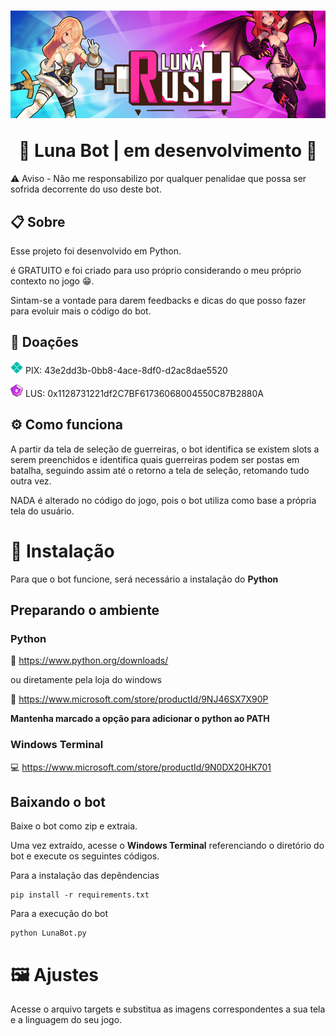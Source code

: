 <h1 align="center">

![Luna Banner](https://github.com/youngNyvek/lunaBot/blob/master/readme-images/lunaBanner.png?raw=true)

  <a>
    🌟 Luna Bot | em desenvolvimento 🌟
  </a>
</h1>

⚠️ Aviso - Não me responsabilizo por qualquer penalidae que possa ser sofrida decorrente do uso deste bot.

## 📋 <a id="about"></a>Sobre

Esse projeto foi desenvolvido em Python.

é GRATUITO e foi criado para uso próprio considerando o meu próprio contexto no jogo 😁.

Sintam-se a vontade para darem feedbacks e dicas do que posso fazer para evoluir mais o código do bot.

## 🧧 Doações

<img src="https://raw.githubusercontent.com/youngNyvek/lunaBot/master/readme-images/logo-pix-icone-1024.png" width="20" height="20"> PIX: 43e2dd3b-0bb8-4ace-8df0-d2ac8dae5520

<img src="https://raw.githubusercontent.com/youngNyvek/lunaBot/master/readme-images/lunalogo.png" width="20" height="20"> LUS: 0x1128731221df2C7BF61736068004550C87B2880A

## ⚙ Como funciona

A partir da tela de seleção de guerreiras, o bot identifica se existem slots a serem preenchidos e identifica quais guerreiras podem ser postas em batalha, seguindo assim até o retorno a tela de seleção, retomando tudo outra vez.

NADA é alterado no código do jogo, pois o bot utiliza como base a própria tela do usuário.

# 💾 Instalação

Para que o bot funcione, será necessário a instalação do **Python**

## Preparando o ambiente

### Python
🐍 https://www.python.org/downloads/

ou diretamente pela loja do windows

🐍 https://www.microsoft.com/store/productId/9NJ46SX7X90P

**Mantenha marcado a opção para adicionar o python ao PATH**

### Windows Terminal

💻 https://www.microsoft.com/store/productId/9N0DX20HK701

## Baixando o bot

Baixe o bot como zip e extraia.

Uma vez extraído, acesse o **Windows Terminal** referenciando o diretório do bot e execute os seguintes códigos.

Para a instalação das depêndencias

```
pip install -r requirements.txt
```

Para a execução do bot

```
python LunaBot.py
```

# 🖼 Ajustes

Acesse o arquivo targets e substitua as imagens correspondentes a sua tela e a linguagem do seu jogo.
